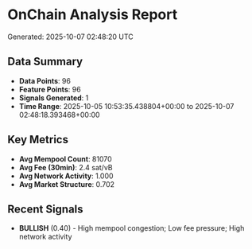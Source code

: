 # OnChain Analysis Report
Generated: 2025-10-07 02:48:20 UTC

## Data Summary
- **Data Points**: 96
- **Feature Points**: 96
- **Signals Generated**: 1
- **Time Range**: 2025-10-05 10:53:35.438804+00:00 to 2025-10-07 02:48:18.393468+00:00

## Key Metrics
- **Avg Mempool Count**: 81070
- **Avg Fee (30min)**: 2.4 sat/vB
- **Avg Network Activity**: 1.000
- **Avg Market Structure**: 0.702

## Recent Signals
- **BULLISH** (0.40) - High mempool congestion; Low fee pressure; High network activity
